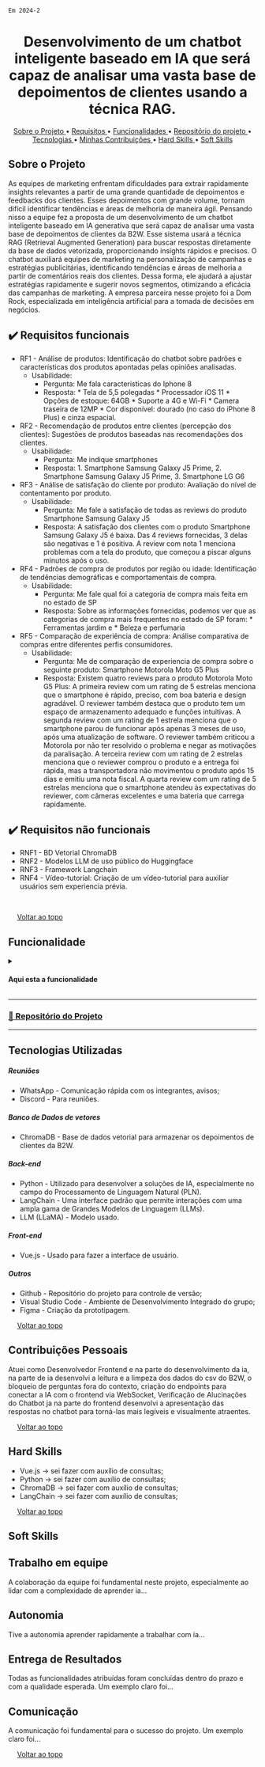 `Em 2024-2`

<span id="topo">
<h1 align="center"><b>Desenvolvimento de um chatbot inteligente baseado em IA que será capaz de analisar uma vasta base de depoimentos de clientes usando a técnica RAG.</h1></b>

<p align="center">
  <a href ="#sobre-o-projeto"> Sobre o Projeto </a>  • 
  <a href ="#requisitos">Requisitos </a>  • 
  <a href ="#funcionalidades">Funcionalidades </a>  • 
  <a href ="#repositorio"> Repositório do projeto </a>  • 
  <a href ="#tecnologias-utilizadas"> Tecnologias </a>  •
  <a href ="#contribuições"> Minhas Contribuições </a>  •
  <a href ="#hard-skills"> Hard Skills </a> •
  <a href ="#soft-skills"> Soft Skills </a>
 
</p>

<span id="sobre-o-projeto">

## Sobre o Projeto

As equipes de marketing enfrentam dificuldades para extrair rapidamente insights relevantes a partir de uma grande quantidade de depoimentos e feedbacks dos clientes. Esses depoimentos com grande volume, tornam difícil identificar tendências e áreas de melhoria de maneira ágil. Pensando nisso a equipe fez a proposta de um desenvolvimento de um chatbot inteligente baseado em IA generativa que será capaz de analisar uma vasta base de depoimentos de clientes da B2W. Esse sistema usará a técnica RAG (Retrieval Augmented Generation) para buscar respostas diretamente da base de dados vetorizada, proporcionando insights rápidos e precisos. O chatbot auxiliará equipes de marketing na personalização de campanhas e estratégias publicitárias, identificando tendências e áreas de melhoria a partir de comentários reais dos clientes. Dessa forma, ele ajudará a ajustar estratégias rapidamente e sugerir novos segmentos, otimizando a eficácia das campanhas de marketing. A empresa parceira nesse projeto foi a Dom Rock, especializada em inteligência artificial para a tomada de decisões em negócios.

<span id="requisitos">

## ✔️ Requisitos funcionais
+ RF1 - Análise de produtos: Identificação do chatbot sobre padrões e características dos produtos apontadas pelas opiniões analisadas.
  + Usabilidade:
    + Pergunta: Me fala caracteristicas do Iphone 8
    + Resposta: * Tela de 5,5 polegadas * Processador iOS 11 * Opções de estoque: 64GB * Suporte a 4G e Wi-Fi * Camera traseira de 12MP * Cor disponível: dourado (no caso do iPhone 8 Plus) e cinza espacial.
+ RF2 - Recomendação de produtos entre clientes (percepção dos clientes): Sugestões de produtos baseadas nas recomendações dos clientes.
  + Usabilidade:
    + Pergunta: Me indique smartphones
    + Resposta:  1. Smartphone Samsung Galaxy J5 Prime, 2. Smartphone Samsung Galaxy J5 Prime, 3. Smartphone LG G6
+ RF3 - Análise de satisfação do cliente por produto: Avaliação do nível de contentamento por produto.
  + Usabilidade:
    + Pergunta: Me fale a satisfação de todas as reviews do produto Smartphone Samsung Galaxy J5
    + Resposta: A satisfação dos clientes com o produto Smartphone Samsung Galaxy J5 é baixa. Das 4 reviews fornecidas, 3 delas são negativas e 1 é positiva. A review com nota 1 menciona problemas com a tela do produto, que começou a piscar alguns minutos após o uso.
+ RF4 - Padrões de compra de produtos por região ou idade: Identificação de tendências demográficas e comportamentais de compra.
  + Usabilidade:
    + Pergunta: Me fale qual foi a categoria de compra mais feita em no estado de SP
    + Resposta: Sobre as informações fornecidas, podemos ver que as categorias de compra mais frequentes no estado de SP foram: * Ferramentas jardim e  * Beleza e perfumaria
+ RF5 - Comparação de experiência de compra: Análise comparativa de compras entre diferentes perfis consumidores.
  + Usabilidade:
    + Pergunta: Me de comparação de experiencia de compra sobre o seguinte produto: Smartphone Motorola Moto G5 Plus
    + Resposta: Existem quatro reviews para o produto Motorola Moto G5 Plus: A primeira review com um rating de 5 estrelas menciona que o smartphone é rápido, preciso, com boa bateria e design agradável. O reviewer também destaca que o produto tem um espaço de armazenamento adequado e funções intuitivas. A segunda review com um rating de 1 estrela menciona que o smartphone parou de funcionar após apenas 3 meses de uso, após uma atualização de software. O reviewer também criticou a Motorola por não ter resolvido o problema e negar as motivações da paralisação. A terceira review com um rating de 2 estrelas menciona que o reviewer comprou o produto e a entrega foi rápida, mas a transportadora não movimentou o produto após 15 dias e emitiu uma nota fiscal. A quarta review com um rating de 5 estrelas menciona que o smartphone atendeu às expectativas do reviewer, com câmeras excelentes e uma bateria que carrega rapidamente.

## ✔️ Requisitos não funcionais
+ RNF1 - BD Vetorial ChromaDB
+ RNF2 - Modelos LLM de uso público do Huggingface
+ RNF3 - Framework Langchain
+ RNF4 - Vídeo-tutorial: Criação de um vídeo-tutorial para auxiliar usuários sem experiencia prévia.

</br>

<img src="https://cdn-icons-png.flaticon.com/512/959/959208.png" width="14"> [Voltar ao topo](#topo)

<span id="funcionalidades">

## Funcionalidade

<details>
  <summary>
    <h4 align="left">Aqui esta a funcionalidade</h4>
  </summary>
  <img src="https://github.com/user-attachments/assets/d93b4ff0-de9d-4bff-a321-5ee70fd0185d" width="250px">
</details>


<span id="repositorio">

---
### [📕 Repositório do Projeto ](https://github.com/douglaswe/API-FATEC-6-SEM)
---

## Tecnologias Utilizadas

##### Reuniões

- WhatsApp - Comunicação rápida com os integrantes, avisos;
- Discord - Para reuniões.
  
##### Banco de Dados de vetores
 
- ChromaDB - Base de dados vetorial para armazenar os depoimentos de clientes da B2W.

##### Back-end  
  
- Python - Utilizado para desenvolver a soluções de IA, especialmente no campo do Processamento de Linguagem Natural (PLN).
- LangChain - Uma interface padrão que permite interações com uma ampla gama de Grandes Modelos de Linguagem (LLMs).
- LLM (LLaMA) - Modelo usado.  
  
##### Front-end 
 
- Vue.js - Usado para fazer a interface de usuário.
  
##### Outros
 
- Github - Repositório do projeto para controle de versão;
- Visual Studio Code - Ambiente de Desenvolvimento Integrado do grupo;
- Figma - Criação da prototipagem.



<img src="https://cdn-icons-png.flaticon.com/512/959/959208.png" width="14"> [Voltar ao topo](#topo)

<span id="contribuições">

## Contribuições Pessoais

Atuei como Desenvolvedor Frontend e na parte do desenvolvimento da ia, na parte de ia desenvolvi a leitura e a limpeza dos dados do csv do B2W, o bloqueio de perguntas fora do contexto, criação do endpoints para conectar a IA com o frontend via WebSocket, Verificação de Alucinações do Chatbot ja na parte do frontend desenvolvi a apresentação das respostas no chatbot para torná-las mais legíveis e visualmente atraentes.

<img src="https://cdn-icons-png.flaticon.com/512/959/959208.png" width="14"> [Voltar ao topo](#topo)

<span id="#hard-skills">

## Hard Skills

* Vue.js → sei fazer com auxílio de consultas;
* Python → sei fazer com auxílio de consultas;
* ChromaDB → sei fazer com auxílio de consultas;
* LangChain → sei fazer com auxílio de consultas;
  
<img src="https://cdn-icons-png.flaticon.com/512/959/959208.png" width="14"> [Voltar ao topo](#topo)

<span id="soft-skills">

## Soft Skills

## Trabalho em equipe
A colaboração da equipe foi fundamental neste projeto, especialmente ao lidar com a complexidade de aprender ia...

## Autonomia
Tive a autonomia aprender rapidamente a trabalhar com ia...

## Entrega de Resultados
Todas as funcionalidades atribuídas foram concluídas dentro do prazo e com a qualidade esperada. Um exemplo claro foi...

## Comunicação
A comunicação foi fundamental para o sucesso do projeto. Um exemplo claro foi...

<img src="https://cdn-icons-png.flaticon.com/512/959/959208.png" width="14"> [Voltar ao topo](#topo)
